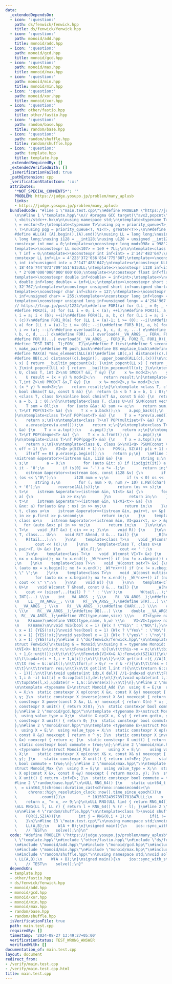 ```yaml
---
data:
  _extendedDependsOn:
  - icon: ':question:'
    path: ds/fenwick/fenwick.hpp
    title: ds/fenwick/fenwick.hpp
  - icon: ':question:'
    path: monoid/add.hpp
    title: monoid/add.hpp
  - icon: ':question:'
    path: monoid/gcd.hpp
    title: monoid/gcd.hpp
  - icon: ':question:'
    path: monoid/max.hpp
    title: monoid/max.hpp
  - icon: ':question:'
    path: monoid/min.hpp
    title: monoid/min.hpp
  - icon: ':question:'
    path: monoid/xor.hpp
    title: monoid/xor.hpp
  - icon: ':question:'
    path: other/fastio.hpp
    title: other/fastio.hpp
  - icon: ':question:'
    path: random/base.hpp
    title: random/base.hpp
  - icon: ':question:'
    path: random/shuffle.hpp
    title: random/shuffle.hpp
  - icon: ':question:'
    path: template.hpp
    title: template.hpp
  _extendedRequiredBy: []
  _extendedVerifiedWith: []
  _isVerificationFailed: true
  _pathExtension: cpp
  _verificationStatusIcon: ':x:'
  attributes:
    '*NOT_SPECIAL_COMMENTS*': ''
    PROBLEM: https://judge.yosupo.jp/problem/many_aplusb
    links:
    - https://judge.yosupo.jp/problem/many_aplusb
  bundledCode: "#line 1 \"main.test.cpp\"\n#define PROBLEM \"https://judge.yosupo.jp/problem/many_aplusb\"\
    \n\n#line 1 \"template.hpp\"\n// #pragma GCC target(\"avx2,popcnt\")\n\n\n#include\
    \ <bits/stdc++.h>\n\n\nusing namespace std;\n\ntemplate<typename T>\nusing VI\
    \ = vector<T>;\ntemplate<typename T>\nusing pq = priority_queue<T>;\ntemplate<class\
    \ T>\nusing pqg = priority_queue<T, VI<T>, greater<T>>;\n\n#define SZ(A) ((int)(A).size())\n\
    #define ALL(A) (A).begin(),(A).end()\n\nusing LL = long long;\nusing ULL = unsigned\
    \ long long;\nusing i128 = __int128;\nusing u128 = unsigned __int128;\n\ntemplate<int>\n\
    constexpr int mod = 0;\ntemplate<>\nconstexpr long mod<998> = 998'244'353l;\n\
    template<>\nconstexpr LL mod<107> = 1e9 + 7LL;\n\n\ntemplate<class T>\nconstexpr\
    \ T inf = 0;\ntemplate<>\nconstexpr int inf<int> = 2'147'483'647;\ntemplate<>\n\
    constexpr LL inf<LL> = 4'223'372'036'854'775'807;\ntemplate<>\nconstexpr unsigned\
    \ int inf<unsigned int> = 2'147'483'647;\ntemplate<>\nconstexpr ULL inf<ULL> =\
    \ 18'446'744'073'709'551'615ULL;\ntemplate<>\nconstexpr i128 inf<i128> = i128(inf<LL>)\
    \ * 2'000'000'000'000'000'000;\ntemplate<>\nconstexpr float inf<float> = inf<int>;\n\
    template<>\nconstexpr double inf<double> = inf<int>;\ntemplate<>\nconstexpr long\
    \ double inf<long double> = inf<LL>;\ntemplate<>\nconstexpr short inf<short> =\
    \ 32'767;\ntemplate<>\nconstexpr unsigned short inf<unsigned short> = 65'535;\n\
    template<>\nconstexpr char inf<char> = 127;\ntemplate<>\nconstexpr unsigned char\
    \ inf<unsigned char> = 255;\ntemplate<>\nconstexpr long inf<long> = 2'147'483'647L;\n\
    template<>\nconstexpr unsigned long inf<unsigned long> = 4'294'967'295UL;\n\n\
    // https://trap.jp/post/1224/\n\n#define FOR1(a) for (LL _ = 0; _ < (a); ++_)\n\
    #define FOR2(i, a) for (LL i = 0; i < (a); ++i)\n#define FOR3(i, a, b) for (LL\
    \ i = a; i < (b); ++i)\n#define FOR4(i, a, b, c) for (LL i = a; i < (b); i +=\
    \ (c))\n#define FOR1_R(a) for (LL i = (a)-1; i >= (0); --i)\n#define FOR2_R(i,\
    \ a) for (LL i = (a)-1; i >= (0); --i)\n#define FOR3_R(i, a, b) for (LL i = (b)-1;\
    \ i >= (a); --i)\n#define overload4(a, b, c, d, e, ...) e\n#define overload3(a,\
    \ b, c, d, ...) d\n#define FOR(...) overload4(__VA_ARGS__, FOR4, FOR3, FOR2, FOR1)(__VA_ARGS__)\n\
    #define FOR_R(...) overload3(__VA_ARGS__, FOR3_R, FOR2_R, FOR1_R)(__VA_ARGS__)\n\
    #define TEST INT(__T);FOR(__T)\n\n#define F first\n#define S second\n#define MP\
    \ make_pair\n#define PB push_back\n#define EB emplace_back\n#define MIN(A) *min_element(ALL(A))\n\
    #define MAX(A) *max_element(ALL(A))\n#define LB(c,x) distance((c).begin(), lower_bound(ALL(c),(x)))\n\
    #define UB(c,x) distance((c).begin(), upper_bound(ALL(c),(x)))\n\nint popcnt(int\
    \ x) { return __builtin_popcount(x); }\nint popcnt(LL x) { return __builtin_popcountll(x);\
    \ }\nint popcnt(ULL x) { return __builtin_popcountll(x); }\n\n\ntemplate<class\
    \ U, class T, int Z>\nU SMOD(T &x, T &y) {\n    x %= mod<Z>;\n    y %= mod<Z>;\n\
    \    U result = (x + y) % mod<Z>;\n    return result;\n}\ntemplate<class U,class\
    \ T,int Z>\nU PMOD(T &x,T &y) {\n    x %= mod<Z>,y %= mod<Z>;\n    U result =\
    \ (x * y) % mod<Z>;\n    return result;\n}\n\ntemplate <class T, class S>\ninline\
    \ bool chmax(T &a, const S &b) {\n  return (a < b ? a = b, 1 : 0);\n}\ntemplate\
    \ <class T, class S>\ninline bool chmin(T &a, const S &b) {\n  return (a > b ?\
    \ a = b, 1 : 0);\n}\n\ntemplate<class T, class U>\nT SUM(const vector<U> &A) {\n\
    \    T sum = 0ll;\n    for (auto &&a: A) sum += a;\n    return sum;\n}\n\ntemplate<class\
    \ T>\nT POP(VI<T> &a) {\n    T x = a.back();\n    a.pop_back();\n    return x;\n\
    }\n\ntemplate<class T>\nT POP(set<T> &a) {\n    T x = *prev(a.end());\n    a.erase(x);\n\
    \    return x;\n}\n\ntemplate<class T>\nT POP(multiset<T> &a) {\n    T x = *prev(a.end());\n\
    \    a.erase(prev(a.end()));\n    return x;\n}\n\ntemplate<class T>\nT POP(pq<T>\
    \ &a) {\n    T x = a.top();\n    a.pop();\n    return x;\n}\n\ntemplate<class\
    \ T>\nT POP(deque<T> &a) {\n    T x = a.front();\n    a.pop();\n    return x;\n\
    }\n\ntemplate<class T>\nT POP(pqg<T> &a) {\n    T x = a.top();\n    a.pop();\n\
    \    return x;\n}\n\ntemplate<class Q, class G>\nVI<Q> PSUM(const VI<G> &A,int\
    \ off = 1) {\n    VI<Q> p(SZ(A) + 1);\n    FOR(i, SZ(A)) p[i + 1] = p[i] + A[i];\n\
    \    if(off == 0) p.erase(p.begin());\n    return p;\n}   \n#line 1 \"other/fastio.hpp\"\
    \nistream &operator>>(istream &in, i128 &a) {\n        string s;\n        in >>\
    \ s;\n        a = 0;\n        for (auto &it: s) if (isdigit(it)) a = a * 10 +\
    \ it - '0';\n        if (s[0] == '-') a *= -1;\n        return in;\n    }\n\n\
    \    ostream &operator<<(ostream &os, const i128 &v) {\n        if (v == 0) return\
    \ (os << \"0\");\n        i128 num = v;\n        if (v < 0) os << '-', num = -num;\n\
    \        string s;\n        for (; num > 0; num /= 10) s.PB((char) (num % 10)\
    \ + '0');\n        reverse(ALL(s));\n        return (os << s);\n    }\n\n    template<class\
    \ t>\n    istream &operator>>(istream &in, VI<t> &a) {\n        for (auto &nx:\
    \ a) {\n            in >> nx;\n        }\n        return in;\n    }\n    template<class\
    \ t>\n    istream &operator>>(istream &in, VI<VI<t>> &a) {\n        for (auto\
    \ &nx: a) for(auto &ny : nx) in >> ny;\n        return in;\n    }\n    template<class\
    \ t, class u>\n    istream &operator>>(istream &in, pair<t, u> &p) {\n       \
    \ in >> p.first >> p.second;\n        return in;\n    }\n    template<class t,\
    \ class u>\n    istream &operator>>(istream &in, VI<pair<t, u> > &p) {\n     \
    \   for (auto &nx: p) in >> nx;\n        return in;\n    }\n\n\n\n    template<class\
    \ T>\n    void _R(T &x) { cin >> x; }\n\n    void R() {\n    }\n\n    template<class\
    \ T, class... U>\n    void R(T &head, U &... tail) {\n        _R(head);\n    \
    \    R(tail...);\n    }\n\n    template<class T>\n    void _W(const T &x) {\n\
    \        cout << (x);\n    }\n\n    template<class T, class U>\n    void _W(const\
    \ pair<T, U> &x) {\n        _W(x.F);\n        cout << ' ';\n        _W(x.S);\n\
    \    }\n\n    template<class T>\n    void _W(const VI<T> &x) {\n        for (auto\
    \ nx = x.begin(); nx != x.end(); _W(*nx++)) if (nx != x.cbegin()) cout << \" \"\
    ;\n    }\n\n    template<class T>\n    void _W(const set<T> &x) {\n        for\
    \ (auto nx = x.begin(); nx != x.end(); _W(*nx++)) if (nx != x.cbegin()) cout <<\
    \ \" \";\n    }\n\n    template<class T>\n    void _W(const multiset<T> &x) {\n\
    \        for (auto nx = x.begin(); nx != x.end(); _W(*nx++)) if (nx != x.cbegin())\
    \ cout << \" \";\n    }\n\n    void W() {\n    }\n\n    template<class T, class...\
    \ U>\n    void W(const T &head, const U &... tail) {\n        _W(head);\n    \
    \    cout << (sizeof...(tail) ? ' ' : '\\n');\n        W(tail...);\n    }\n#define\
    \ INT(...) \\\n    int __VA_ARGS__; \\\n    R(__VA_ARGS__);\n#define LL(...) \\\
    \n    LL __VA_ARGS__; \\\n    R(__VA_ARGS__);\n#define STR(...) \\\n    string\
    \ __VA_ARGS__; \\\n    R(__VA_ARGS__);\n#define CHAR(...) \\\n    char __VA_ARGS__;\
    \ \\\n    R(__VA_ARGS__);\n#define DB(...) \\\n    double __VA_ARGS__; \\\n  \
    \  R(__VA_ARGS__);\n#define VEC(type,name,size) \\\n    VI<type> name(size); \\\
    \n    R(name)\n#define VECC(type,name, h,w) \\\n    VI<VI<type>> name(h,VI<type>(w));\\\
    \n    R(name)\n\nvoid YES(bool x = 1) {W(x ? \"YES\" : \"NO\");}\nvoid NO(bool\
    \ x = 1) {YES(!x);}\nvoid Yes(bool x = 1) {W(x ? \"Yes\" : \"No\");}\nvoid No(bool\
    \ x = 1) {YES(!x);}\nvoid yes(bool x = 1) {W(x ? \"yes\" : \"no\");}\nvoid no(bool\
    \ x = 1) {YES(!x);}\n#line 2 \"ds/fenwick/fenwick.hpp\"\n\ntemplate<typename Monoid>\n\
    struct Fenwick{\n\tusing G = Monoid;\n\tusing X = typename Monoid::value_type;\n\
    \tVI<X> bit;\n\tint n;\n\tFenwick(int n){\n\t\tthis->n = n;\n\t\tbit.assign(n\
    \ + 1,G::unit());\t\t\n\t}\n\tFenwick(VI<X>& A):Fenwick(SZ(A)){\n\t\tFOR(i,SZ(A)){\n\
    \t\t\tupdate(i + 1,i + 1,A[i]);\n\t\t}\n\t}\n\tX get(int r){ //A[1] op ... a[r]\n\
    \t\tX res = G::unit();\n\t\tfor(;r > 0;r -= r & -r){\n\t\t\tres = G::op(res,bit[r]);\n\
    \t\t}\n\t\treturn res;\n\t}\n\tX get(int l,int r){\n\t\treturn G::op(get(r),G::inverse(get(l\
    \ - 1)));\n\t}\n\tvoid update(int idx,X del){ //1-indexed q\n\t\tFOR(i,idx,n +\
    \ 1,i & -i) bit[i] = G::op(bit[i],del);\n\t}\n\tvoid update(int l,int r,X x){\n\
    \t\tupdate(l,x),update(r + 1,G::inverse(x));\n\t}\n};\n#line 2 \"monoid/add.hpp\"\
    \n\ntemplate <typename E>\nstruct Monoid_Add {\n  using X = E;\n  using value_type\
    \ = X;\n  static constexpr X op(const X &x, const X &y) noexcept { return x +\
    \ y; }\n  static constexpr X inverse(const X &x) noexcept { return -x; }\n  static\
    \ constexpr X power(const X &x, LL n) noexcept { return X(n) * x; }\n  static\
    \ constexpr X unit() { return X(0); }\n  static constexpr bool commute = true;\n\
    };\n#line 2 \"monoid/gcd.hpp\"\n\ntemplate <typename X>\nstruct Monoid_Gcd {\n\
    \  using value_type = X;\n  static X op(X x, X y) { return gcd(x, y); }\n  static\
    \ constexpr X unit() { return 0; }\n  static constexpr bool commute = true;\n\
    };\n#line 2 \"monoid/xor.hpp\"\n\ntemplate <typename E>\nstruct Monoid_Xor {\n\
    \  using X = E;\n  using value_type = X;\n  static constexpr X op(const X &x,\
    \ const X &y) noexcept { return x ^ y; }\n  static constexpr X inverse(const X\
    \ &x) noexcept { return x; }\n  static constexpr X unit() { return X(0); }\n \
    \ static constexpr bool commute = true;\n};\n#line 2 \"monoid/min.hpp\"\n\ntemplate\
    \ <typename E>\nstruct Monoid_Min {\n    using X = E;\n    using value_type =\
    \ X;\n    static constexpr X op(const X& x, const X& y) noexcept { return std::min(x,\
    \ y); }\n    static constexpr X unit() { return inf<E>; }\n    static constexpr\
    \ bool commute = true;\n};\n#line 2 \"monoid/max.hpp\"\n\ntemplate <typename E>\n\
    struct Monoid_Max {\n  using X = E;\n  using value_type = X;\n  static constexpr\
    \ X op(const X &x, const X &y) noexcept { return max(x, y); }\n  static constexpr\
    \ X unit() { return -inf<E>; }\n  static constexpr bool commute = true;\n};\n\
    #line 2 \"random/base.hpp\"\n\nULL RNG_64() {\n    static uint64_t x_\n      \
    \  = uint64_t(chrono::duration_cast<chrono::nanoseconds>(\n                  \
    \     chrono::high_resolution_clock::now().time_since_epoch())\n             \
    \          .count())\n          * 10150724397891781847ULL;\n    x_ ^= x_ << 7;\n\
    \    return x_ ^= x_ >> 9;\n}\n\nULL RNG(ULL lim) { return RNG_64() % lim; }\n\
    \nLL RNG(LL l, LL r) { return l + RNG_64() % (r - l); }\n#line 2 \"random/shuffle.hpp\"\
    \n\n#line 4 \"random/shuffle.hpp\"\n\ntemplate<class T>\nvoid shuffle(VI<T>& A){\n\
    \    FOR(i,SZ(A)){\n        int j = RNG(0,i + 1);\n        if(i != j) swap(A[i],A[j]);\n\
    \    }\n}\n#line 13 \"main.test.cpp\"\n\nusing namespace std;\nvoid solve(){\n\
    \    LL(A,B);\n    W(A + B);\n}\nsigned main(){\n    ios::sync_with_stdio(false),cin.tie(nullptr);\n\
    \    // TEST\n    solve();\n}\n"
  code: "#define PROBLEM \"https://judge.yosupo.jp/problem/many_aplusb\"\n\n#include\
    \ \"template.hpp\"\n#include \"other/fastio.hpp\"\n#include \"ds/fenwick/fenwick.hpp\"\
    \n#include \"monoid/add.hpp\"\n#include \"monoid/gcd.hpp\"\n#include \"monoid/xor.hpp\"\
    \n#include \"monoid/min.hpp\"\n#include \"monoid/max.hpp\"\n#include \"random/base.hpp\"\
    \n#include \"random/shuffle.hpp\"\n\nusing namespace std;\nvoid solve(){\n   \
    \ LL(A,B);\n    W(A + B);\n}\nsigned main(){\n    ios::sync_with_stdio(false),cin.tie(nullptr);\n\
    \    // TEST\n    solve();\n}"
  dependsOn:
  - template.hpp
  - other/fastio.hpp
  - ds/fenwick/fenwick.hpp
  - monoid/add.hpp
  - monoid/gcd.hpp
  - monoid/xor.hpp
  - monoid/min.hpp
  - monoid/max.hpp
  - random/base.hpp
  - random/shuffle.hpp
  isVerificationFile: true
  path: main.test.cpp
  requiredBy: []
  timestamp: '2024-08-27 13:49:27+05:00'
  verificationStatus: TEST_WRONG_ANSWER
  verifiedWith: []
documentation_of: main.test.cpp
layout: document
redirect_from:
- /verify/main.test.cpp
- /verify/main.test.cpp.html
title: main.test.cpp
---
```

